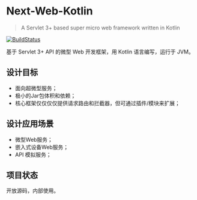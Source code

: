 # Next-Web-Kotlin

> A Servlet 3+ based super micro web framework written in Kotlin

[![BuildStatus](https://travis-ci.org/yoojia/NextWebKotlin.svg?branch=master)](https://travis-ci.org/yoojia/NextWebKotlin)

基于 Servlet 3+ API 的微型 Web 开发框架，用 Kotlin 语言编写，运行于 JVM。

## 设计目标

- 面向超微型服务；
- 极小的Jar包体积和依赖；
- 核心框架仅仅仅仅提供请求路由和拦截器，但可通过插件/模块来扩展；

## 设计应用场景

- 微型Web服务；
- 嵌入式设备Web服务；
- API 模拟服务；

## 项目状态

开放源码，内部使用。

